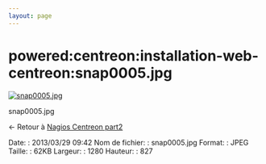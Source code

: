 ```yaml
---
layout: page
---
```


powered:centreon:installation-web-centreon:snap0005.jpg
=======================================================

[![snap0005.jpg](../../..//assets/media/powered/centreon/installation-web-centreon/snap0005.jpg@cache=&w=900&h=581 "snap0005.jpg")](../../..//assets/media/powered/centreon/installation-web-centreon/snap0005.jpg@cache= "Afficher le fichier original")

snap0005.jpg

← Retour à [Nagios Centreon
part2](../../../../centreon/nagios-centreon-part2.html "centreon:nagios-centreon-part2")

Date:
:   2013/03/29 09:42
Nom de fichier:
:   snap0005.jpg
Format:
:   JPEG
Taille:
:   62KB
Largeur:
:   1280
Hauteur:
:   827

